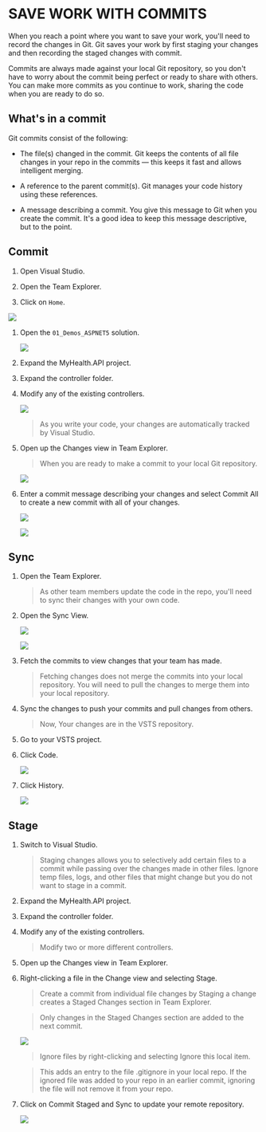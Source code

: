 # SAVE WORK WITH COMMITS 

When you reach a point where you want to save your work, you'll need to record the changes in Git. Git saves your work by first staging your changes and then recording the staged changes with commit.

Commits are always made against your local Git repository, so you don't have to worry about the commit being perfect or ready to share with others. You can make more commits as you continue to work, sharing the code when you are ready to do so.

## What's in a commit

Git commits consist of the following:

- The file(s) changed in the commit. Git keeps the contents of all file changes in your repo in the commits — this keeps it fast and allows intelligent merging.

- A reference to the parent commit(s). Git manages your code history using these references.

- A message describing a commit. You give this message to Git when you create the commit. It's a good idea to keep this message descriptive, but to the point.

## Commit

1. Open Visual Studio.	

1. Open the Team Explorer.  

1. Click on `Home`.

  ![](img/Image3.jpg) 

1. Open the `01_Demos_ASPNET5` solution.

    ![](img/image4.jpg) 

1. Expand the MyHealth.API project.

1. Expand the controller folder.

1. Modify any of the existing controllers.

    ![](img/image5.jpg)

    > As you write your code, your changes are automatically tracked by Visual Studio.   

1. Open up the Changes view in Team Explorer.

    > When you are ready to make a commit to your local Git repository.

    ![](img/image6.jpg)

1. Enter a commit message describing your changes and select Commit All to create a new commit with all of your changes.

    ![](img/image7.jpg)

    ![](img/image8.png)

## Sync

1. Open the Team Explorer.

    > As other team members update the code in the repo, you'll need to sync their changes with your own code.

1. Open the Sync View.

    ![](img/image9.png)

    ![](img/image10.png)

1. Fetch the commits to view changes that your team has made.

    > Fetching changes does not merge the commits into your local repository. You will need to pull the changes to merge them into your local repository.

1. Sync the changes to push your commits and pull changes from others.

    > Now, Your changes are in the VSTS repository.

1.	Go to your VSTS project.

1.	Click Code.	

    ![](img/intro/image17.jpg)

1.	Click History.	

    ![](img/image11.png)

## Stage

1. Switch to Visual Studio.

    > Staging changes allows you to selectively add certain files to a commit while passing over the changes made in other files. Ignore temp files, logs, and other files that might change but you do not want to stage in a commit.

1. Expand the MyHealth.API project.

1. Expand the controller folder.

1. Modify any of the existing controllers.

    > Modify two or more different controllers.

1. Open up the Changes view in Team Explorer.

1. Right-clicking a file in the Change view and selecting Stage.

    > Create a commit from individual file changes by  Staging a change creates a Staged Changes section in Team Explorer. 

    > Only changes in the Staged Changes section are added to the next commit.

    ![](img/image12.png)

    > Ignore files by right-clicking and selecting Ignore this local item. 

    > This adds an entry to the file .gitignore in your local repo. If the ignored file was added to your repo in an earlier commit, ignoring the file will not remove it from your repo.

1.  Click on Commit Staged and Sync to update your remote repository.

    ![](img/image13.png)
